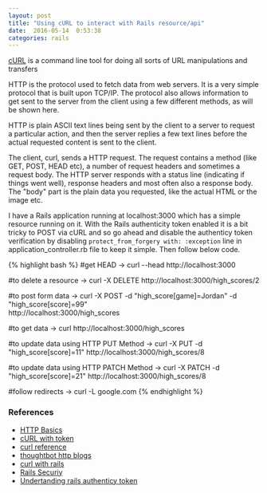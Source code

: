 ```yaml
---
layout: post
title: "Using cURL to interact with Rails resource/api"
date:  2016-05-14  0:53:38
categories: rails
---
```


[cURL](https://en.wikipedia.org/wiki/CURL) is a command line tool for doing all sorts of URL manipulations and transfers

HTTP is the protocol used to fetch data from web servers. It is a very simple protocol that is built upon TCP/IP. The protocol also allows information to get sent to the server from the client using a few different methods, as will be shown here.

HTTP is plain ASCII text lines being sent by the client to a server to request a particular action, and then the server replies a few text lines before the actual requested content is sent to the client.

The client, curl, sends a HTTP request. The request contains a method (like GET, POST, HEAD etc), a number of request headers and sometimes a request body. The HTTP server responds with a status line (indicating if things went well), response headers and most often also a response body. The "body" part is the plain data you requested, like the actual HTML or the image etc.

I have a Rails application running at localhost:3000 which has a simple resource running on it. With the Rails authenticity token enabled it is a bit tricky to POST via cURL and so go ahead and disable the authenticy token verification by disabling `protect_from_forgery with: :exception` line in application_controller.rb file to keep it simple. Then follow below code.

{% highlight bash %}
#get HEAD
→ curl --head http://localhost:3000

#to delete a resource
→ curl -X DELETE http://localhost:3000/high_scores/2

#to post form data
→ curl -X POST -d "high_score[game]=Jordan" -d "high_score[score]=99" \
  http://localhost:3000/high_scores

#to get data
→ curl http://localhost:3000/high_scores

#to update data using HTTP PUT Method
→ curl -X PUT -d "high_score[score]=11" http://localhost:3000/high_scores/8

#to update data using HTTP PATCH Method
→ curl -X PATCH -d "high_score[score]=21" http://localhost:3000/high_scores/8

#follow redirects
→ curl -L google.com
{% endhighlight %}

### References
* [HTTP Basics](https://robots.thoughtbot.com/back-to-basics-http-requests)
* [cURL with token](https://robots.thoughtbot.com/curling-with-rails-authenticity-token)
* [curl reference](https://curl.haxx.se/docs/httpscripting.html)
* [thoughtbot http blogs](https://robots.thoughtbot.com/tags/http)
* [curl with rails](http://commandercoriander.net/blog/2014/01/11/curling-with-rails/)
* [Rails Securiy](http://guides.rubyonrails.org/security.html)
* [Undertanding rails authenticy token](http://stackoverflow.com/questions/941594/understanding-the-rails-authenticity-token)
